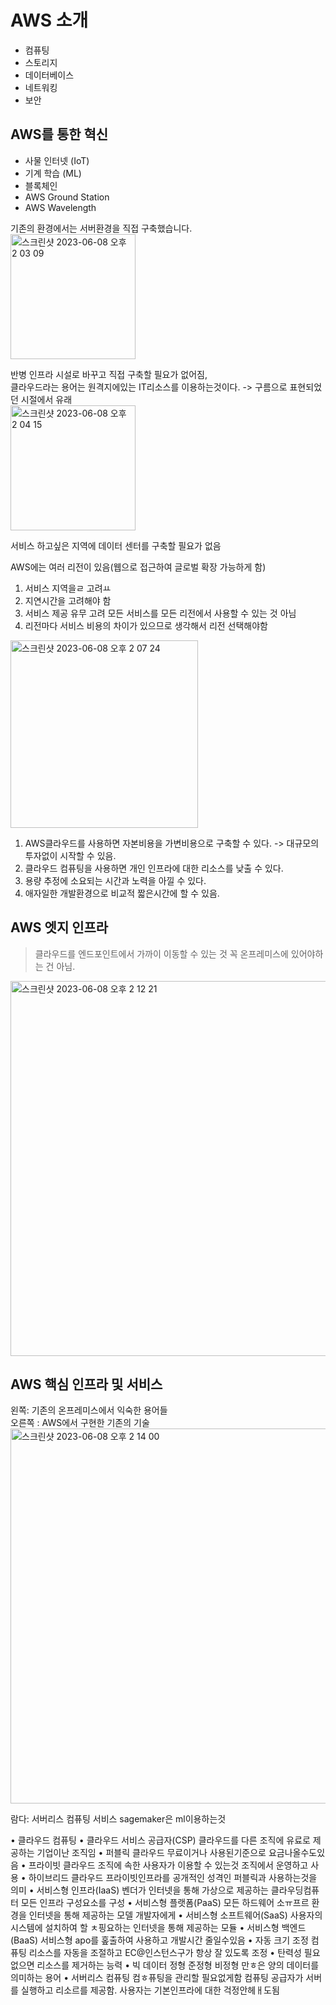 # AWS 소개
* 컴퓨팅
* 스토리지
* 데이터베이스
* 네트워킹
* 보안

## AWS를 통한 혁신
* 사물 인터넷 (IoT)
* 기계 학습 (ML)
* 블록체인 
* AWS Ground Station
* AWS Wavelength

기존의 환경에서는 서버환경을 직접 구축했습니다.   
<img width="200" alt="스크린샷 2023-06-08 오후 2 03 09" src="https://github.com/Kang-SeoHyun/Kang-SeoHyun/assets/77817094/5b14dbc3-03db-4af0-b437-9730d0d9db3b">

반병 인프라 시설로 바꾸고 직접 구축할 필요가 없어짐,  
클라우드라는 용어는 원격지에있는 IT리소스를 이용하는것이다. -> 구름으로 표현되었던 시절에서 유래  
<img width="200" alt="스크린샷 2023-06-08 오후 2 04 15" src="https://github.com/Kang-SeoHyun/Kang-SeoHyun/assets/77817094/2659e2dc-be2a-4b5b-a662-99f3d72032eb">

서비스 하고싶은 지역에 데이터 센터를 구축할 필요가 없음

AWS에는 여러 리전이 있음(웹으로 접근하여 글로벌 확장 가능하게 함)  
1. 서비스 지역을ㄹ 고려ㅛ
2. 지연시간을 고려해야 함
3. 서비스 제공 유무 고려
    모든 서비스를 모든 리전에서 사용할 수 있는 것 아님
4. 리전마다 서비스 비용의 차이가 있으므로 생각해서 리전 선택해야함

<img width="300" alt="스크린샷 2023-06-08 오후 2 07 24" src="https://github.com/Kang-SeoHyun/Kang-SeoHyun/assets/77817094/218b51ad-f2d6-4cff-89bf-116403d7d2e1">

1. AWS클라우드를 사용하면 자본비용을 가변비용으로 구축할 수 있다.
    -> 대규모의 투자없이 시작할 수 있음.
2. 클라우드 컴퓨팅을 사용하면 개인 인프라에 대한 리소스를 낮출 수 있다.
3. 용량 추정에 소요되는 시간과 노력을 아낄 수 있다.
4. 애자일한 개발환경으로 비교적 짧은시간에 할 수 있음.

## AWS 엣지 인프라
> 클라우드를 엔드포인트에서 가까이 이동할 수 있는 것 꼭 온프레미스에 있어야하는 건 아님.

<img width="600" alt="스크린샷 2023-06-08 오후 2 12 21" src="https://github.com/Kang-SeoHyun/Kang-SeoHyun/assets/77817094/451fe2cb-e15a-403a-9cd9-b52dc434eeeb">

## AWS 핵심 인프라 및 서비스
왼쪽: 기존의 온프레미스에서 익숙한 용어들   
오른쪽 : AWS에서 구현한 기존의 기술
<img width="600" alt="스크린샷 2023-06-08 오후 2 14 00" src="https://github.com/Kang-SeoHyun/Kang-SeoHyun/assets/77817094/709f4f7f-9f46-4eeb-a14a-96a3882fd33e">  

람다: 서버리스 컴퓨팅 서비스
sagemaker은 ml이용하는것

• 클라우드 컴퓨팅
• 클라우드 서비스 공급자(CSP)
클라우드를 다른 조직에 유료로 제공하는 기업이난 조직임
• 퍼블릭 클라우드
무료이거나 사용된기준으로 요금나올수도있음
• 프라이빗 클라우드
조직에 속한 사용자가 이용할 수 있는것
조직에서 운영하고 사용
• 하이브리드 클라우드
프라이빗인프라를 공개적인 성격인 퍼블릭과 사용하는것을 의미
• 서비스형 인프라(IaaS)
벤더가 인터넷을 통해 가상으로 제공하는 클라우딩컴퓨터
모든 인프라 구성요소를 구성
• 서비스형 플랫폼(PaaS)
모든 하드웨어 소ㅠ프르 환경을 인터넷을 통해 제공하는 모델 개발자에게
• 서비스형 소프트웨어(SaaS)
사용자의 시스템에 설치하여 할 ㅊ핑요하는 인터넷을 통해 제공하는 모듈
• 서비스형 백엔드(BaaS)
서비스형 apo를 홒출하여 사용하고 개발시간 줄일수있음
• 자동 크기 조정
컴퓨팅 리소스를 자동을 조절하고 EC@인스턴스구가 항상 잘 있도록 조정
• 탄력성
필요없으면 리소스를 제거하는 능력
• 빅 데이터
정형 준정형 비정형 만ㅎ은 양의 데이터를 의미하는 용어
• 서버리스 컴퓨팅
컴ㅎ퓨팅을 관리할 필요없게함
컴퓨팅 공급자가 서버를 실행하고 리소르를 제공함.
사용자는 기본인프라에 대한 걱정안헤ㅐ도됨


